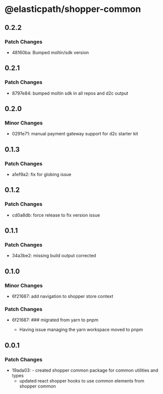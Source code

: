 # @elasticpath/shopper-common

## 0.2.2

### Patch Changes

- 48160ba: Bumped moltin/sdk version

## 0.2.1

### Patch Changes

- 8797e84: bumped moltin sdk in all repos and d2c output

## 0.2.0

### Minor Changes

- 0291e71: manual payment gateway support for d2c starter kit

## 0.1.3

### Patch Changes

- a1ef9a2: fix for globing issue

## 0.1.2

### Patch Changes

- cd0a8db: force release to fix version issue

## 0.1.1

### Patch Changes

- 34a3be2: missing build output corrected

## 0.1.0

### Minor Changes

- 6f21687: add navigation to shopper store context

### Patch Changes

- 6f21687: ### migrated from yarn to pnpm

  - Having issue managing the yarn workspace moved to pnpm

## 0.0.1

### Patch Changes

- 19ada03: - created shopper common package for common utilities and types
  - updated react shopper hooks to use common elements from shopper common

